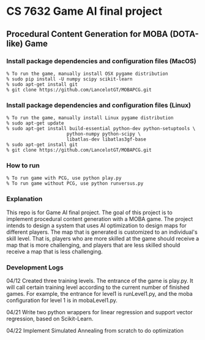 CS 7632 Game AI final project
==========

Procedural Content Generation for MOBA (DOTA-like) Game
-----------------------------------------------------------

### Install package dependencies and configuration files (MacOS)
```
% To run the game, manually install OSX pygame distribution
% sudo pip install -U numpy scipy scikit-learn
% sudo apt-get install git
% git clone https://github.com/LancelotGT/MOBAPCG.git
```

### Install package dependencies and configuration files (Linux)
```
% To run the game, manually install Linux pygame distribution
% sudo apt-get update
% sudo apt-get install build-essential python-dev python-setuptools \
                      python-numpy python-scipy \
                      libatlas-dev libatlas3gf-base
% sudo apt-get install git
% git clone https://github.com/LancelotGT/MOBAPCG.git
```

### How to run
```
% To run game with PCG, use python play.py
% To run game without PCG, use python runversus.py
```

### Explanation
This repo is for Game AI final project. The goal of this project is to implement procedural content generation with a MOBA game. The project intends to design a system that uses AI optimization to design maps for different players. The map that is generated is customized to an individual's skill level. That is, players who are more skilled at the game should receive a map that is more challenging, and players that are less skilled should receive a map that is less challenging.

### Development Logs
04/12 Created three training levels. The entrance of the game is play.py. It will call certain training level according to the current number of finished games. For example, the entrance for level1 is runLevel1.py, and the moba configuration for level 1 is in mobaLevel1.py.

04/21 Write two python wrappers for linear regression and support vector regression, based on Scikit-Learn.

04/22 Implement Simulated Annealing from scratch to do optimization
